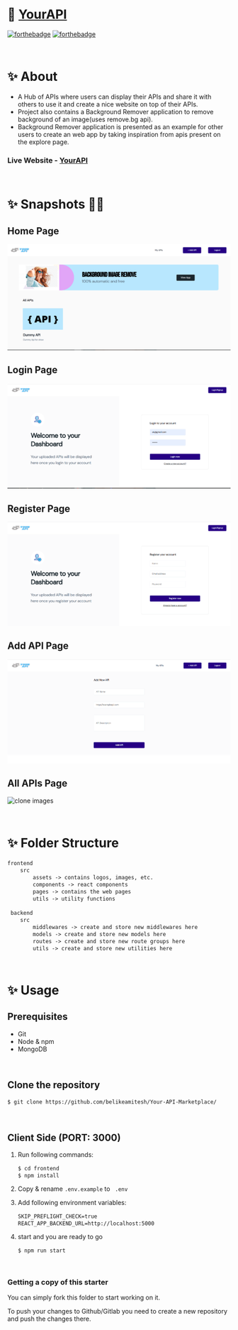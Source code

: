 # 🚀 [YourAPI]()


[![forthebadge](https://forthebadge.com/images/badges/built-with-love.svg)](https://forthebadge.com) 
[![forthebadge](https://forthebadge.com/images/badges/made-with-javascript.svg)](https://forthebadge.com)

<br/>

# ✨ About
* A Hub of APIs where users can display their APIs and share it with others to use it and create a nice website on top of their APIs.
* Project also contains a Background Remover application to remove background of an image(uses remove.bg api).
* Background Remover application is presented as an example for other users to create an web app by taking inspiration from apis present on the explore page.

### Live Website - <b>[YourAPI]()</b>

<br/>

# ✨ Snapshots 💫💫

## Home Page

![clone images](/home1.png)

## Login Page

![clone images](/login.png)

## Register Page

![clone images](/signup.png)

## Add API Page

![clone images](/addapi.png)

## All APIs Page

![clone images](/allapis.png)


<br/>

# ✨ Folder Structure

```
frontend
    src
        assets -> contains logos, images, etc.
        components -> react components
        pages -> contains the web pages
        utils -> utility functions
        
 backend
    src
        middlewares -> create and store new middlewares here
        models -> create and store new models here
        routes -> create and store new route groups here
        utils -> create and store new utilities here

```

<br/>

# ✨ Usage

## Prerequisites
* Git
* Node & npm
* MongoDB

<br/>

## Clone the repository
```
$ git clone https://github.com/belikeamitesh/Your-API-Marketplace/ 
```

<br/>

## Client Side (PORT: 3000)
1. Run following commands:
    ```
    $ cd frontend
    $ npm install
    ```

2. Copy & rename ``` .env.example ``` to ``` .env``` 

3. Add following environment variables:
    ```
    SKIP_PREFLIGHT_CHECK=true
    REACT_APP_BACKEND_URL=http://localhost:5000
    ```

4. start and you are ready to go
    ```
    $ npm run start
    ```

<br/>

### Getting a copy of this starter 

You can simply fork this folder to start working on it.

To push your changes to Github/Gitlab you need to create a new repository and push the changes there.



